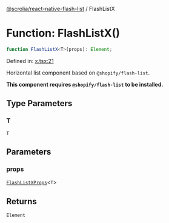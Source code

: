 [@scrolia/react-native-flash-list](../README.md) / FlashListX

# Function: FlashListX()

```ts
function FlashListX<T>(props): Element;
```

Defined in: [x.tsx:21](https://github.com/scrolia/react-native/blob/1fb46d4d308667f54f560e30294f1e8f8e5e5b84/packages/react-native-flash-list/src/x.tsx#L21)

Horizontal list component based on `@shopify/flash-list`.

**This component requires `@shopify/flash-list` to be installed.**

## Type Parameters

### T

`T`

## Parameters

### props

[`FlashListXProps`](../type-aliases/FlashListXProps.md)\<`T`\>

## Returns

`Element`
